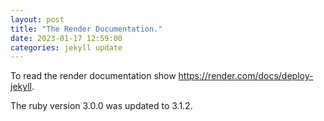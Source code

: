 ```yaml
---
layout: post
title: "The Render Documentation."
date: 2023-01-17 12:59:00
categories: jekyll update 
---
```

To read the render documentation show https://render.com/docs/deploy-jekyll.

The ruby version 3.0.0 was updated to 3.1.2.